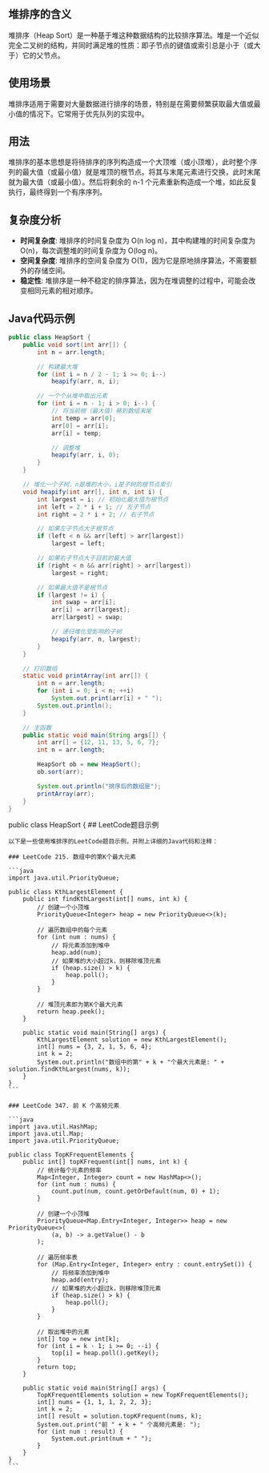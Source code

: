 ## 堆排序的含义

堆排序（Heap Sort）是一种基于堆这种数据结构的比较排序算法。堆是一个近似完全二叉树的结构，并同时满足堆的性质：即子节点的键值或索引总是小于（或大于）它的父节点。

## 使用场景

堆排序适用于需要对大量数据进行排序的场景，特别是在需要频繁获取最大值或最小值的情况下。它常用于优先队列的实现中。

## 用法

堆排序的基本思想是将待排序的序列构造成一个大顶堆（或小顶堆），此时整个序列的最大值（或最小值）就是堆顶的根节点。将其与末尾元素进行交换，此时末尾就为最大值（或最小值）。然后将剩余的 n-1 个元素重新构造成一个堆，如此反复执行，最终得到一个有序序列。

## 复杂度分析

- **时间复杂度**: 堆排序的时间复杂度为 O(n log n)，其中构建堆的时间复杂度为 O(n)，每次调整堆的时间复杂度为 O(log n)。
- **空间复杂度**: 堆排序的空间复杂度为 O(1)，因为它是原地排序算法，不需要额外的存储空间。
- **稳定性**: 堆排序是一种不稳定的排序算法，因为在堆调整的过程中，可能会改变相同元素的相对顺序。

## Java代码示例

```java
public class HeapSort {
    public void sort(int arr[]) {
        int n = arr.length;

        // 构建最大堆
        for (int i = n / 2 - 1; i >= 0; i--)
            heapify(arr, n, i);

        // 一个个从堆中取出元素
        for (int i = n - 1; i > 0; i--) {
            // 将当前根（最大值）移到数组末尾
            int temp = arr[0];
            arr[0] = arr[i];
            arr[i] = temp;

            // 调整堆
            heapify(arr, i, 0);
        }
    }

    // 堆化一个子树，n是堆的大小，i是子树的根节点索引
    void heapify(int arr[], int n, int i) {
        int largest = i; // 初始化最大值为根节点
        int left = 2 * i + 1; // 左子节点
        int right = 2 * i + 2; // 右子节点

        // 如果左子节点大于根节点
        if (left < n && arr[left] > arr[largest])
            largest = left;

        // 如果右子节点大于目前的最大值
        if (right < n && arr[right] > arr[largest])
            largest = right;

        // 如果最大值不是根节点
        if (largest != i) {
            int swap = arr[i];
            arr[i] = arr[largest];
            arr[largest] = swap;

            // 递归堆化受影响的子树
            heapify(arr, n, largest);
        }
    }

    // 打印数组
    static void printArray(int arr[]) {
        int n = arr.length;
        for (int i = 0; i < n; ++i)
            System.out.print(arr[i] + " ");
        System.out.println();
    }

    // 主函数
    public static void main(String args[]) {
        int arr[] = {12, 11, 13, 5, 6, 7};
        int n = arr.length;

        HeapSort ob = new HeapSort();
        ob.sort(arr);

        System.out.println("排序后的数组是");
        printArray(arr);
    }
}
```
public class HeapSort {
    ## LeetCode题目示例

    以下是一些使用堆排序的LeetCode题目示例，并附上详细的Java代码和注释：

    ### LeetCode 215. 数组中的第K个最大元素

    ```java
    import java.util.PriorityQueue;

    public class KthLargestElement {
        public int findKthLargest(int[] nums, int k) {
            // 创建一个小顶堆
            PriorityQueue<Integer> heap = new PriorityQueue<>(k);

            // 遍历数组中的每个元素
            for (int num : nums) {
                // 将元素添加到堆中
                heap.add(num);
                // 如果堆的大小超过k，则移除堆顶元素
                if (heap.size() > k) {
                    heap.poll();
                }
            }

            // 堆顶元素即为第K个最大元素
            return heap.peek();
        }

        public static void main(String[] args) {
            KthLargestElement solution = new KthLargestElement();
            int[] nums = {3, 2, 1, 5, 6, 4};
            int k = 2;
            System.out.println("数组中的第" + k + "个最大元素是: " + solution.findKthLargest(nums, k));
        }
    }
    ```

    ### LeetCode 347. 前 K 个高频元素

    ```java
    import java.util.HashMap;
    import java.util.Map;
    import java.util.PriorityQueue;

    public class TopKFrequentElements {
        public int[] topKFrequent(int[] nums, int k) {
            // 统计每个元素的频率
            Map<Integer, Integer> count = new HashMap<>();
            for (int num : nums) {
                count.put(num, count.getOrDefault(num, 0) + 1);
            }

            // 创建一个小顶堆
            PriorityQueue<Map.Entry<Integer, Integer>> heap = new PriorityQueue<>(
                (a, b) -> a.getValue() - b
            );

            // 遍历频率表
            for (Map.Entry<Integer, Integer> entry : count.entrySet()) {
                // 将频率添加到堆中
                heap.add(entry);
                // 如果堆的大小超过k，则移除堆顶元素
                if (heap.size() > k) {
                    heap.poll();
                }
            }

            // 取出堆中的元素
            int[] top = new int[k];
            for (int i = k - 1; i >= 0; --i) {
                top[i] = heap.poll().getKey();
            }
            return top;
        }

        public static void main(String[] args) {
            TopKFrequentElements solution = new TopKFrequentElements();
            int[] nums = {1, 1, 1, 2, 2, 3};
            int k = 2;
            int[] result = solution.topKFrequent(nums, k);
            System.out.print("前 " + k + " 个高频元素是: ");
            for (int num : result) {
                System.out.print(num + " ");
            }
        }
    }
    ```
